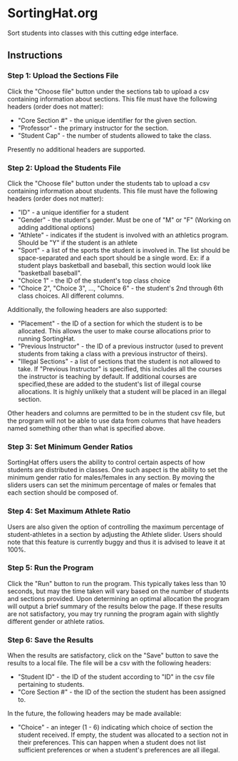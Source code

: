 # SortingHat.org
Sort students into classes with this cutting edge interface. 


## Instructions

### Step 1: Upload the Sections File

Click the "Choose file" button under the sections tab to upload a csv containing information about sections. This file must have the following headers (order does not matter):

* "Core Section #" - the unique identifier for the given section. 
* "Professor" - the primary instructor for the section.
* "Student Cap" - the number of students allowed to take the class. 

Presently no additional headers are supported. 

### Step 2: Upload the Students File

Click the "Choose file" button under the students tab to upload a csv containing information about students. This file must have the following headers (order does not matter):

* "ID" - a unique identifier for a student
* "Gender" - the student's gender. Must be one of "M" or "F" (Working on adding additional options)
* "Athlete" - indicates if the student is involved with an athletics program. Should be "Y" if the student is an athlete
* "Sport" - a list of the sports the student is involved in. The list should be space-separated and each sport should be a single word. Ex: if a student plays basketball and baseball, this section would look like "basketball baseball". 
* "Choice 1" - the ID of the student's top class choice
* "Choice 2", "Choice 3", ..., "Choice 6" - the student's 2nd through 6th class choices. All different columns.

Additionally, the following headers are also supported:
* "Placement" - the ID of a section for which the student is to be allocated. This allows the user to make course allocations prior to running SortingHat.
* "Previous Instructor" - the ID of a previous instructor (used to prevent students from taking a class with a previous instructor of theirs).
* "Illegal Sections" - a list of sections that the student is not allowed to take. If "Previous Instructor" is specified,
this includes all the courses the instructor is teaching by default. If additional courses are specified,these are added to the student's list of illegal course allocations. It is highly unlikely that a student will be placed in an illegal section.

Other headers and columns are permitted to be in the student csv file, but the program will not be able to use data from columns that have headers named something other than what is specified above.

### Step 3: Set Minimum Gender Ratios

SortingHat offers users the ability to control certain aspects of how students are distributed in classes. One such aspect is the ability to set the minimum gender ratio for males/females in any section. By moving the sliders users can set the minimum percentage of males or females that each section should be composed of. 

### Step 4: Set Maximum Athlete Ratio

Users are also given the option of controlling the maximum percentage of student-athletes in a section by adjusting the Athlete slider. Users should note that this feature is currently buggy and thus it is advised to leave it at 100%.


### Step 5: Run the Program

Click the "Run" button to run the program. This typically takes less than 10 seconds, but may the time taken will vary based on the number of students and sections provided. Upon determining an optimal allocation the program will output a brief summary of the results below the page. If these results are not satisfactory, you may try running the program again with slightly different gender or athlete ratios. 

### Step 6: Save the Results

When the results are satisfactory, click on the "Save" button to save the results to a local file. The file will be a csv with the following headers:

* "Student ID" - the ID of the student according to "ID" in the csv file pertaining to students.
* "Core Section #" - the ID of the section the student has been assigned to.

In the future, the following headers may be made available:

* "Choice" - an integer (1 - 6) indicating which choice of section the student received. If empty, the student was allocated to a section not in their preferences. This can happen when a student does not list sufficient preferences or when a student's preferences are all illegal.
